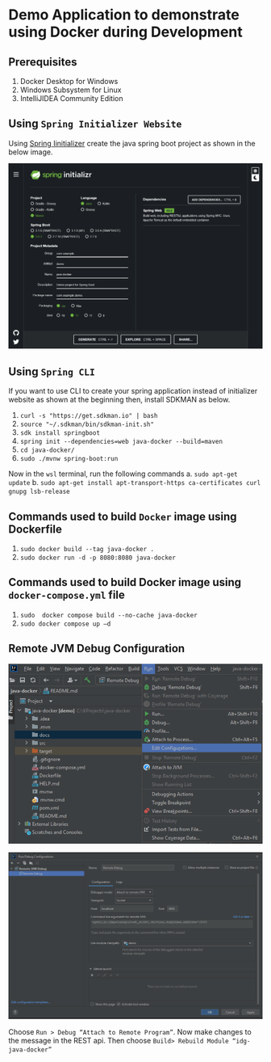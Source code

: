 # Demo Application to demonstrate using Docker during Development


## Prerequisites
1. Docker Desktop for Windows
2. Windows Subsystem for Linux
3. IntelliJIDEA Community Edition


## Using `Spring Initializer Website`
Using [Spring Iinitializer](https://start.spring.io/) create the java spring boot project as shown in the below image.

![Spring Initializr.png](docs/images/Spring%20Initializr.png)

## Using `Spring CLI`

If you want to use CLI to create your spring application instead of initializer website as shown at the beginning then,
install SDKMAN as below.
1. `curl -s "https://get.sdkman.io" | bash`
2. `source "~/.sdkman/bin/sdkman-init.sh"`
3. `sdk install springboot`
4. `spring init --dependencies=web java-docker --build=maven`
5. `cd java-docker/`
6. `sudo ./mvnw spring-boot:run`

Now in the `wsl` terminal, run the following commands
a. `sudo apt-get update`
b. `sudo apt-get install apt-transport-https ca-certificates curl gnupg lsb-release`



## Commands used to build `Docker` image using Dockerfile
1. `sudo docker build --tag java-docker .`
2. `sudo docker run -d -p 8080:8080 java-docker`

## Commands used to build Docker image using `docker-compose.yml` file
1. `sudo  docker compose build --no-cache java-docker`
2. `sudo docker compose up –d`

## Remote JVM Debug Configuration
![Remote Debug Menu](docs/images/remote-1.png)

![Remote Debug Config](docs/images/remote-2.png)

Choose `Run > Debug “Attach to Remote Program”`. Now make changes to the message in the REST api.
Then choose `Build> Rebuild Module “idg-java-docker”`
